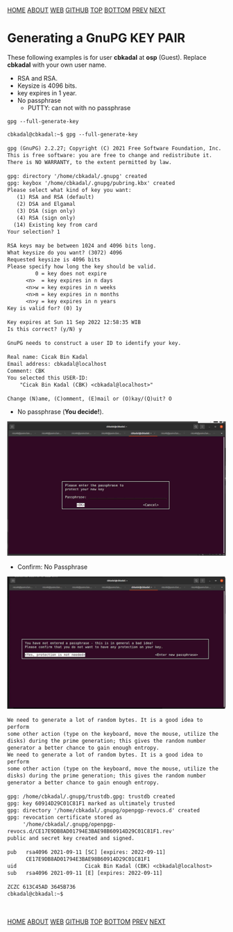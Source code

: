 ---
---
[HOME](index.md)
[ABOUT](README.md)
[WEB](https://osp4diss.vlsm.org/)
[GITHUB](https://github.com/UI-FASILKOM-OS/osp4diss/)
[TOP](#)
[BOTTOM](#endofpage)
[PREV](index.md#idx07)
[NEXT](W02-01.md)

# Generating a GnuPG KEY PAIR

These following examples is for user **cbkadal** at **osp** (Guest).
Replace **cbkadal** with your own user name.

* RSA and RSA.
* Keysize is 4096 bits.
* key expires in 1 year.
* No passphrase
  * PUTTY: can not with no passphrase

```
gpg --full-generate-key

```

```
cbkadal@cbkadal:~$ gpg --full-generate-key

gpg (GnuPG) 2.2.27; Copyright (C) 2021 Free Software Foundation, Inc.
This is free software: you are free to change and redistribute it.
There is NO WARRANTY, to the extent permitted by law.

gpg: directory '/home/cbkadal/.gnupg' created
gpg: keybox '/home/cbkadal/.gnupg/pubring.kbx' created
Please select what kind of key you want:
   (1) RSA and RSA (default)
   (2) DSA and Elgamal
   (3) DSA (sign only)
   (4) RSA (sign only)
  (14) Existing key from card
Your selection? 1

RSA keys may be between 1024 and 4096 bits long.
What keysize do you want? (3072) 4096
Requested keysize is 4096 bits
Please specify how long the key should be valid.
         0 = key does not expire
      <n>  = key expires in n days
      <n>w = key expires in n weeks
      <n>m = key expires in n months
      <n>y = key expires in n years
Key is valid for? (0) 1y

Key expires at Sun 11 Sep 2022 12:58:35 WIB
Is this correct? (y/N) y

GnuPG needs to construct a user ID to identify your key.

Real name: Cicak Bin Kadal
Email address: cbkadal@localhost
Comment: CBK
You selected this USER-ID:
    "Cicak Bin Kadal (CBK) <cbkadal@localhost>"

Change (N)ame, (C)omment, (E)mail or (O)kay/(Q)uit? O

```

* No passphrase (**You decide!**).

<img src="pictures/Y2-00.jpg"  width="960">

* Confirm: No Passphrase

<img src="pictures/Y2-01.jpg"  width="960">

```
We need to generate a lot of random bytes. It is a good idea to perform
some other action (type on the keyboard, move the mouse, utilize the
disks) during the prime generation; this gives the random number
generator a better chance to gain enough entropy.
We need to generate a lot of random bytes. It is a good idea to perform
some other action (type on the keyboard, move the mouse, utilize the
disks) during the prime generation; this gives the random number
generator a better chance to gain enough entropy.

gpg: /home/cbkadal/.gnupg/trustdb.gpg: trustdb created
gpg: key 60914D29C01C81F1 marked as ultimately trusted
gpg: directory '/home/cbkadal/.gnupg/openpgp-revocs.d' created
gpg: revocation certificate stored as 
     '/home/cbkadal/.gnupg/openpgp-revocs.d/CE17E9DB8AD01794E3BAE98B60914D29C01C81F1.rev'
public and secret key created and signed.

pub   rsa4096 2021-09-11 [SC] [expires: 2022-09-11]
      CE17E9DB8AD01794E3BAE98B60914D29C01C81F1
uid                      Cicak Bin Kadal (CBK) <cbkadal@localhost>
sub   rsa4096 2021-09-11 [E] [expires: 2022-09-11]

ZCZC 613C45AD 3645B736
cbkadal@cbkadal:~$

```

<br id="endofpage"><br>
[HOME](index.md)
[ABOUT](README.md)
[WEB](https://osp4diss.vlsm.org/)
[GITHUB](https://github.com/UI-FASILKOM-OS/osp4diss/)
[TOP](#)
[BOTTOM](#endofpage)
[PREV](index.md#idx07)
[NEXT](W02-01.md)

